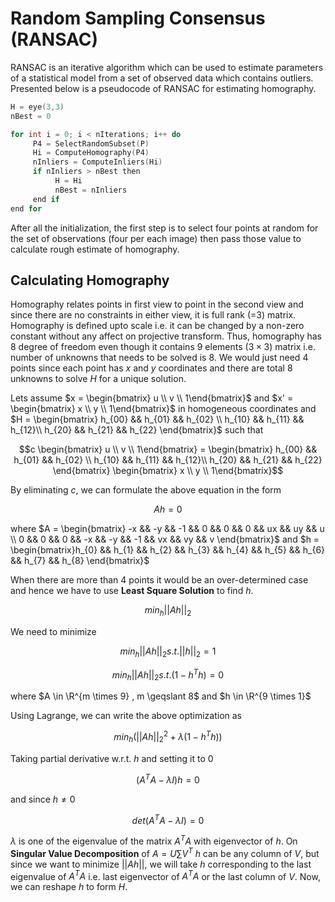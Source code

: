 # Random Sampling Consensus (RANSAC)

RANSAC is an iterative algorithm which can be used to estimate parameters of a statistical model from a set of observed data which contains outliers. Presented below is a pseudocode of RANSAC for estimating homography.

```c++
H = eye(3,3)
nBest = 0

for int i = 0; i < nIterations; i++ do
     P4 = SelectRandomSubset(P)
     Hi = ComputeHomography(P4)
     nInliers = ComputeInliers(Hi)
     if nInliers > nBest then
          H = Hi
          nBest = nInliers
     end if
end for
```

After all the initialization, the first step is to select four points at random for the set of observations (four per each image) then pass those value to calculate rough estimate of homography.

## Calculating Homography

Homography relates points in first view to point in the second view and since there are no constraints in either view, it is full rank (=3) matrix. Homography is defined upto scale i.e. it can be changed by a non-zero constant without any affect on projective transform. Thus, homography has 8 degree of freedom even though it contains $`9`$ elements ($`3 \times 3`$) matrix i.e. number of unknowns that needs to be solved is $`8`$. We would just need $`4`$ points since each point has $`x`$ and $`y`$ coordinates and there are total $`8`$ unknowns to solve $`H`$ for a unique solution.

Lets assume $`x = \begin{bmatrix} u \\ v \\ 1\end{bmatrix}`$ and $`x' = \begin{bmatrix} x \\ y \\ 1\end{bmatrix}`$ in homogeneous coordinates and $`H = \begin{bmatrix} h_{00} && h_{01} && h_{02} \\ h_{10} && h_{11} && h_{12}\\ h_{20} && h_{21} && h_{22} \end{bmatrix}`$ such that

```math
c \begin{bmatrix} u \\ v \\ 1\end{bmatrix} = 
\begin{bmatrix} h_{00} && h_{01} && h_{02} \\ h_{10} && h_{11} && h_{12}\\ h_{20} && h_{21} && h_{22} \end{bmatrix}
\begin{bmatrix} x \\ y \\ 1\end{bmatrix}
```

By eliminating $`c`$, we can formulate the above equation in the form

```math
Ah = 0
```

where $`A = \begin{bmatrix} -x && -y && -1 && 0 && 0 && 0 && ux && uy && u \\ 0 && 0 && 0 && -x && -y && -1 && vx && vy && v \end{bmatrix}`$ 
and $`h = \begin{bmatrix}h_{0} && h_{1} && h_{2} && h_{3} && h_{4} && h_{5} && h_{6} && h_{7} && h_{8} \end{bmatrix}`$

When there are more than $`4`$ points it would be an over-determined case and hence we have to use **Least Square Solution** to find $`h`$.

```math
min_{h} {||Ah||}_{2}
```

We need to minimize

```math
min_{h} {||Ah||}_{2} s.t. {||h||}_{2} = 1
```

```math
min_{h} {||Ah||}_{2} s.t. (1 - h^{T}h) = 0
```

where $`A \in \R^{m \times 9} , m \geqslant 8`$ and $`h \in \R^{9 \times 1}`$

Using Lagrange, we can write the above optimization as 

```math
min_{h} ({{||Ah||}_{2}}^{2} + \lambda (1 - h^{T}h))
```

Taking partial derivative w.r.t. $`h`$ and setting it to $`0`$

```math
(A^{T}A - \lambda I)h = 0
```

and since $`h \neq 0`$

```math
det(A^{T}A - \lambda I) = 0
```

$`\lambda`$ is one of the eigenvalue of the matrix $`A^{T}A`$ with eigenvector of $`h`$. On **Singular Value Decomposition** of $`A = U \sum V^{T}`$ $`h`$ can be any column of $`V`$, but since we want to minimize $`||Ah||`$, we will take $`h`$ corresponding to the last eigenvalue of $`A^{T}A`$ i.e. last eigenvector of $`A^{T}A`$ or the last column of $`V`$. Now, we can reshape $`h`$ to form $`H`$.